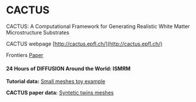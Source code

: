 # CACTUS
CACTUS: A Computational Framework for Generating Realistic White Matter Microstructure Substrates

CACTUS webpage [http://cactus.epfl.ch/](http://cactus.epfl.ch/) 

Frontiers [Paper](https://www.frontiersin.org/articles/10.3389/fninf.2023.1208073/full)



#### 24 Hours of DIFFUSION Around the World: ISMRM

**Tutorial data:**
[Small meshes toy example](https://drive.google.com/drive/folders/1G6rz6WjFr7Z5Ii7P16ymfE9KHYm_YVHL?usp=sharing)



**CACTUS paper data:**
[Syntetic twins meshes](https://drive.google.com/drive/folders/1S2cdEin0uO91FJpUNGTH_I7ZdVKcNClu?usp=sharing)




